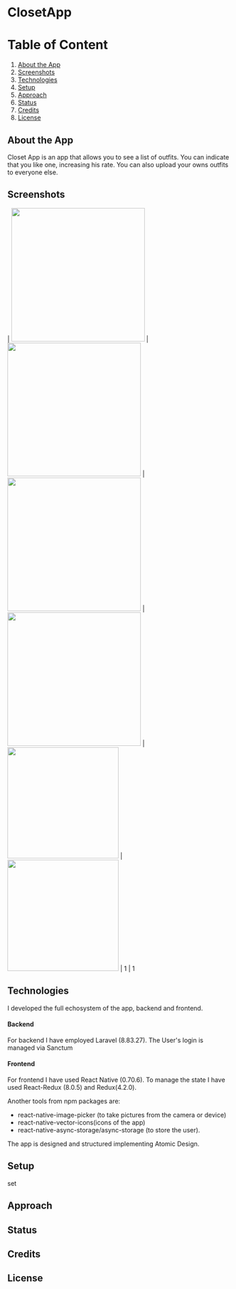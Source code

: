 # ClosetApp


# Table of Content

1. [About the App](#about-the-App)
2. [Screenshots](#screenshots)
3. [Technologies](#technologies)
4. [Setup](#setup)
5. [Approach](#approach)
6. [Status](#status)
7. [Credits](#credits)
8. [License](#license)
## About the App
Closet App is an app that allows you to see a list of outfits. You can indicate that you like one, increasing his rate.
You can also upload your owns outfits to everyone else.
## Screenshots

| <img src="https://user-images.githubusercontent.com/17196544/214155622-490fdc9e-49b2-40c2-951c-32905d3d244e.png" width="300"> | <img src="https://user-images.githubusercontent.com/17196544/214155627-e5ef17e8-ccda-4a61-a09b-52f863911dfe.png" width="300"> | <img src="https://user-images.githubusercontent.com/17196544/214155629-9c02b585-cc28-408b-9f7f-6f1512ff07fe.png" width="300"> | <img src="https://user-images.githubusercontent.com/17196544/214155633-f0fde0f1-3f4c-403e-8a15-9a7ce5d1887c.png" width="300">
| <img src="https://user-images.githubusercontent.com/17196544/214155642-6a4cccf2-c771-436f-af4d-c2ff9c275f17.png" width="250"> | <img src="[https://user-images.githubusercontent.com/17196544/214155633-f0fde0f1-3f4c-403e-8a15-9a7ce5d1887c.png](https://user-images.githubusercontent.com/17196544/214155646-e08e5abf-ae4e-441c-959f-a5a02399c23a.png)" width="250"> | 1 | 1


## Technologies
I developed the full echosystem of the app, backend and frontend.

#### Backend

For backend I have employed Laravel (8.83.27). The User's login is managed via Sanctum

#### Frontend

For frontend I have used React Native (0.70.6). To manage the state I have used React-Redux (8.0.5) and Redux(4.2.0). 

Another tools from npm packages are: 
- react-native-image-picker (to take pictures from the camera or device)
-  react-native-vector-icons(icons of the app)
-   react-native-async-storage/async-storage (to store the user). 

The app is designed and structured implementing Atomic Design.
## Setup
set
## Approach
## Status
## Credits
## License
